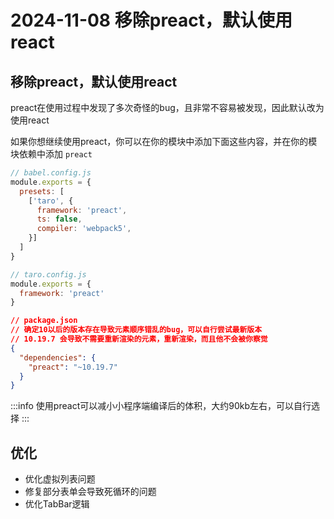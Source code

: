 # 2024-11-08 移除preact，默认使用react

## 移除preact，默认使用react
preact在使用过程中发现了多次奇怪的bug，且非常不容易被发现，因此默认改为使用react

如果你想继续使用preact，你可以在你的模块中添加下面这些内容，并在你的模块依赖中添加 `preact`

```js
// babel.config.js
module.exports = {
  presets: [
    ['taro', {
      framework: 'preact',
      ts: false,
      compiler: 'webpack5',
    }]
  ]
}
```

```js
// taro.config.js
module.exports = {
  framework: 'preact'
}
```

```json
// package.json
// 确定10以后的版本存在导致元素顺序错乱的bug，可以自行尝试最新版本
// 10.19.7 会导致不需要重新渲染的元素，重新渲染，而且他不会被你察觉
{
  "dependencies": {
    "preact": "~10.19.7"
  }
}
```

:::info
使用preact可以减小小程序端编译后的体积，大约90kb左右，可以自行选择
:::

## 优化
- 优化虚拟列表问题
- 修复部分表单会导致死循环的问题
- 优化TabBar逻辑